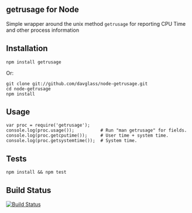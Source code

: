 ## getrusage for Node

Simple wrapper around the unix method `getrusage` for reporting CPU Time and other process information


## Installation

    npm install getrusage

Or:

    git clone git://github.com/davglass/node-getrusage.git
    cd node-getrusage
    npm install

## Usage

    var proc = require('getrusage');
    console.log(proc.usage());          # Run "man getrusage" for fields.
    console.log(proc.getcputime());     # User time + system time.
    console.log(proc.getsystemtime());  # System time.

## Tests

    npm install && npm test


## Build Status

[![Build Status](https://secure.travis-ci.org/davglass/node-getrusage.png?branch=master)](http://travis-ci.org/davglass/node-getrusage)
